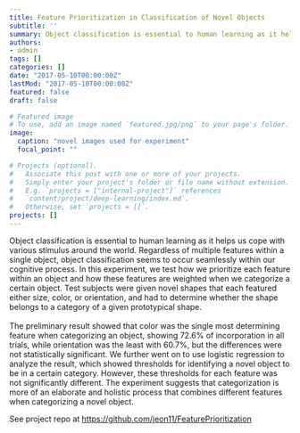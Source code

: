 ```yaml
---
title: Feature Prioritization in Classification of Novel Objects
subtitle: ''
summary: Object classification is essential to human learning as it helps us cope with various stimulus around the world. Regardless of multiple features within a single object, object classification seems to occur seamlessly within our cognitive process. In this experiment, we test how we prioritize each feature within an object and how these features are weighted when we categorize a certain
authors:
- admin
tags: []
categories: []
date: "2017-05-10T00:00:00Z"
lastMod: "2017-05-10T00:00:00Z"
featured: false
draft: false

# Featured image
# To use, add an image named `featured.jpg/png` to your page's folder.
image:
  caption: "novel images used for experiment"
  focal_point: ""

# Projects (optional).
#   Associate this post with one or more of your projects.
#   Simply enter your project's folder or file name without extension.
#   E.g. `projects = ["internal-project"]` references
#   `content/project/deep-learning/index.md`.
#   Otherwise, set `projects = []`.
projects: []
---
```

Object classification is essential to human learning as it helps us cope with various stimulus around the world. Regardless of multiple features within a single object, object classification seems to occur seamlessly within our cognitive process. In this experiment, we test how we prioritize each feature within an object and how these features are weighted when we categorize a certain object. Test subjects were given novel shapes that each featured either size, color, or orientation, and had to determine whether the shape belongs to a category of a given prototypical shape. <br> <br> The preliminary result showed that color was the single most determining feature when categorizing an object, showing 72.6% of incorporation in all trials, while orientation was the least with 60.7%, but the differences were not statistically significant. We further went on to use logistic regression to analyze the result, which showed thresholds for identifying a novel object to be in a certain category. However, these thresholds for each feature was not significantly different. The experiment suggests that categorization is more of an elaborate and holistic process that combines different features when categorizing a novel object.

See project repo at https://github.com/jeon11/FeaturePrioritization
